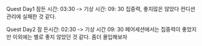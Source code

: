 Quest Day1
잠든 시간: 03:30 -> 기상 시간: 09: 30
집중력, 좋지많은 않았다 컨디션 관리에 실패한 것 같다.

Quest Day2
잠 든시간: 02:30 -> 기상 시간 09: 30
페어세션에서는 집중력이 좋았지만 이외에는 별로 좋지 않았던 것 같다. 좀더 몰입해보자
